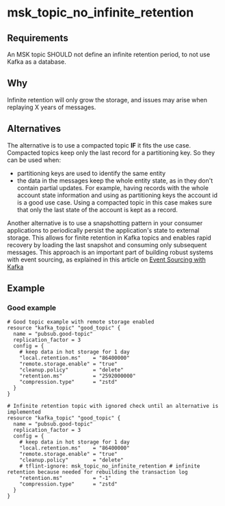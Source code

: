 # msk_topic_no_infinite_retention

## Requirements

An MSK topic SHOULD not define an infinite retention period, to not use Kafka as a database.



## Why

Infinite retention will only grow the storage, and issues may arise when replaying X years of messages.

## Alternatives
The alternative is to use a compacted topic **IF** it fits the use case.
Compacted topics keep only the last record for a partitioning key. So they can be used when:
- partitioning keys are used to identify the same entity
- the data in the messages keep the whole entity state, as in they don't contain partial updates.
  For example, having records with the whole account state information and using as partitioning keys the account id is a good use case.
  Using a compacted topic in this case makes sure that only the last state of the account is kept as a record.

Another alternative is to use a snapshotting pattern in your consumer applications to periodically persist the application's state to external storage.
This allows for finite retention in Kafka topics and enables rapid recovery by loading the last snapshot and consuming only subsequent messages.
This approach is an important part of building robust systems with event sourcing, as explained in this article on [Event Sourcing with Kafka](https://ai-academy.training/2025/05/24/event-sourcing-with-kafka-architecture-patterns-you-should-know/)



## Example

### Good example

```hcl
# Good topic example with remote storage enabled
resource "kafka_topic" "good_topic" {
  name = "pubsub.good-topic"
  replication_factor = 3
  config = {
    # keep data in hot storage for 1 day
    "local.retention.ms"    = "86400000"
    "remote.storage.enable" = "true"
    "cleanup.policy"        = "delete"
    "retention.ms"          = "2592000000"
    "compression.type"      = "zstd"
  }
}

# Infinite retention topic with ignored check until an alternative is implemented
resource "kafka_topic" "good_topic" {
  name = "pubsub.good-topic"
  replication_factor = 3
  config = {
    # keep data in hot storage for 1 day
    "local.retention.ms"    = "86400000"
    "remote.storage.enable" = "true"
    "cleanup.policy"        = "delete"
    # tflint-ignore: msk_topic_no_infinite_retention # infinite retention because needed for rebuilding the transaction log
    "retention.ms"          = "-1"
    "compression.type"      = "zstd"
  }
}

```
